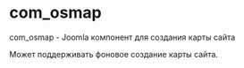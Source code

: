 # com_osmap
com_osmap - Joomla компонент для создания карты сайта 

Может поддерживать фоновое создание карты сайта.

